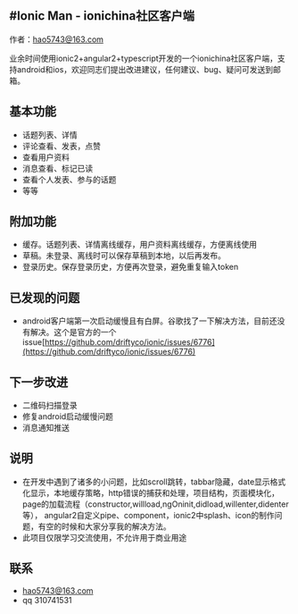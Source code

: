 #Ionic Man - ionichina社区客户端
-----
作者：hao5743@163.com

业余时间使用ionic2+angular2+typescript开发的一个ionichina社区客户端，支持android和ios，欢迎同志们提出改进建议，任何建议、bug、疑问可发送到邮箱。

## 基本功能
* 话题列表、详情
* 评论查看、发表，点赞
* 查看用户资料
* 消息查看、标记已读
* 查看个人发表、参与的话题
* 等等

## 附加功能

* 缓存。话题列表、详情离线缓存，用户资料离线缓存，方便离线使用
* 草稿。未登录、离线时可以保存草稿到本地，以后再发布。
* 登录历史。保存登录历史，方便再次登录，避免重复输入token

## 已发现的问题

* android客户端第一次启动缓慢且有白屏。谷歌找了一下解决方法，目前还没有解决。这个是官方的一个issue[https://github.com/driftyco/ionic/issues/6776](https://github.com/driftyco/ionic/issues/6776)

## 下一步改进

* 二维码扫描登录
* 修复android启动缓慢问题
* 消息通知推送

## 说明
* 在开发中遇到了诸多的小问题，比如scroll跳转，tabbar隐藏，date显示格式化显示，本地缓存策略，http错误的捕获和处理，项目结构，页面模块化，page的加载流程（constructor,willload,ngOninit,didload,willenter,didenter等），
angular2自定义pipe、component，ionic2中splash、icon的制作问题，有空的时候和大家分享我的解决方法。
* 此项目仅限学习交流使用，不允许用于商业用途

## 联系
* hao5743@163.com
* qq 310741531
